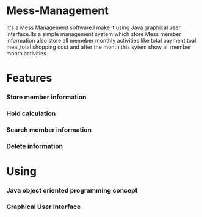# Mess-Management
It's a Mess Management software.I make it using Java graphical user interface.Its a simple management system which store Mess member information also store all memeber monthly activities like total payment,toal meal,total shopping cost and after the month this sytem show all member month activities.
# Features
### Store member information
### Hold calculation
### Search member information
### Delete information 
# Using
### Java object oriented programming concept
### Graphical User Interface 
